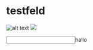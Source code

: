 # testfeld
![alt text](https://en64psobonxh8.x.pipedream.net "Logo Title Text 1")
<IMG SRC="javascript:alert('XSS');">

<input name="hello">hallo</input>
